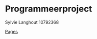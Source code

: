 # Programmeerproject

Sylvie Langhout
10792368

[Pages](https://slanghout.github.io/Programmeerproject/)